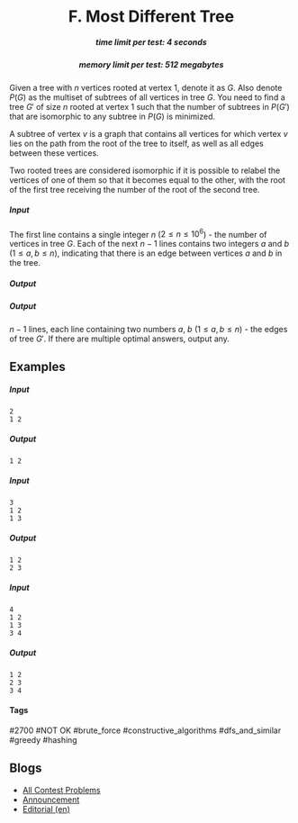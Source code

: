 <h1 style='text-align: center;'> F. Most Different Tree</h1>

<h5 style='text-align: center;'>time limit per test: 4 seconds</h5>
<h5 style='text-align: center;'>memory limit per test: 512 megabytes</h5>

Given a tree with $n$ vertices rooted at vertex $1$, denote it as $G$. Also denote $P(G)$ as the multiset of subtrees of all vertices in tree $G$. You need to find a tree $G'$ of size $n$ rooted at vertex $1$ such that the number of subtrees in $P(G')$ that are isomorphic to any subtree in $P(G)$ is minimized.

A subtree of vertex $v$ is a graph that contains all vertices for which vertex $v$ lies on the path from the root of the tree to itself, as well as all edges between these vertices.

Two rooted trees are considered isomorphic if it is possible to relabel the vertices of one of them so that it becomes equal to the other, with the root of the first tree receiving the number of the root of the second tree.

##### Input

The first line contains a single integer $n$ ($2 \le n \le 10^6$) - the number of vertices in tree $G$. Each of the next $n-1$ lines contains two integers $a$ and $b$ $(1 \leq a,b \leq n)$, indicating that there is an edge between vertices $a$ and $b$ in the tree.

##### Output

##### Output

 $n-1$ lines, each line containing two numbers $a$, $b$ $(1 \leq a,b \leq n)$ - the edges of tree $G'$. If there are multiple optimal answers, output any.

## Examples

##### Input


```text
2
1 2
```
##### Output


```text
1 2
```
##### Input


```text
3
1 2
1 3
```
##### Output


```text
1 2
2 3
```
##### Input


```text
4
1 2
1 3
3 4
```
##### Output


```text
1 2
2 3
3 4
```


#### Tags 

#2700 #NOT OK #brute_force #constructive_algorithms #dfs_and_similar #greedy #hashing 

## Blogs
- [All Contest Problems](../Codeforces_Round_897_(Div._2).md)
- [Announcement](../blogs/Announcement.md)
- [Editorial (en)](../blogs/Editorial_(en).md)
